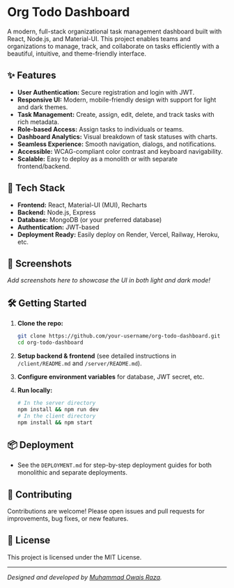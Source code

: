 # Org Todo Dashboard

A modern, full-stack organizational task management dashboard built with React, Node.js, and Material-UI. This project enables teams and organizations to manage, track, and collaborate on tasks efficiently with a beautiful, intuitive, and theme-friendly interface.

## ✨ Features

- **User Authentication:** Secure registration and login with JWT.
- **Responsive UI:** Modern, mobile-friendly design with support for light and dark themes.
- **Task Management:** Create, assign, edit, delete, and track tasks with rich metadata.
- **Role-based Access:** Assign tasks to individuals or teams.
- **Dashboard Analytics:** Visual breakdown of task statuses with charts.
- **Seamless Experience:** Smooth navigation, dialogs, and notifications.
- **Accessible:** WCAG-compliant color contrast and keyboard navigability.
- **Scalable:** Easy to deploy as a monolith or with separate frontend/backend.

## 🚀 Tech Stack

- **Frontend:** React, Material-UI (MUI), Recharts
- **Backend:** Node.js, Express
- **Database:** MongoDB (or your preferred database)
- **Authentication:** JWT-based
- **Deployment Ready:** Easily deploy on Render, Vercel, Railway, Heroku, etc.

## 📸 Screenshots

*Add screenshots here to showcase the UI in both light and dark mode!*

## 🛠️ Getting Started

1. **Clone the repo:**
   ```bash
   git clone https://github.com/your-username/org-todo-dashboard.git
   cd org-todo-dashboard
   ```

2. **Setup backend & frontend** (see detailed instructions in `/client/README.md` and `/server/README.md`).

3. **Configure environment variables** for database, JWT secret, etc.

4. **Run locally:**
   ```bash
   # In the server directory
   npm install && npm run dev
   # In the client directory
   npm install && npm start
   ```

## 📦 Deployment

- See the `DEPLOYMENT.md` for step-by-step deployment guides for both monolithic and separate deployments.

## 🤝 Contributing

Contributions are welcome! Please open issues and pull requests for improvements, bug fixes, or new features.

## 📄 License

This project is licensed under the MIT License.

---

*Designed and developed by [Muhammad Owais Raza](https://github.com/owaisraza01).*